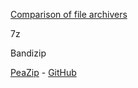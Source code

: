 [Comparison of file archivers](https://en.wikipedia.org/wiki/Comparison_of_file_archivers)

7z

Bandizip

[PeaZip](https://peazip.github.io/) - [GitHub](https://github.com/peazip/PeaZip)

